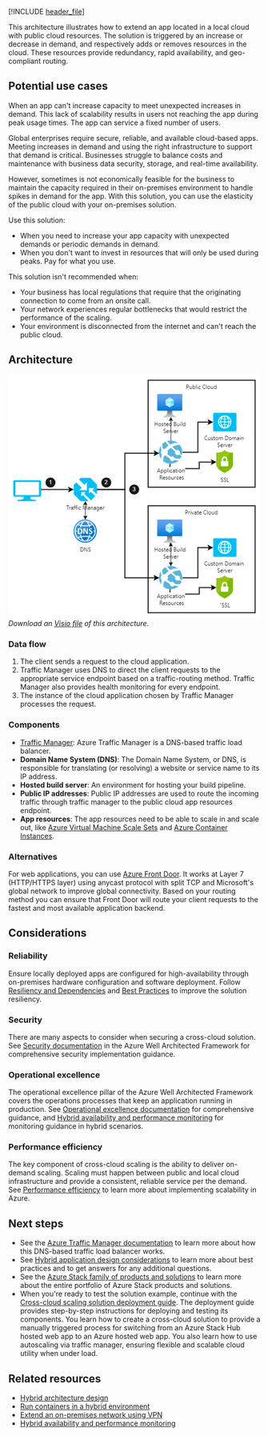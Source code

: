 [!INCLUDE [header_file](../../../includes/sol-idea-header.md)]

This architecture illustrates how to extend an app located in a local cloud with public cloud resources. The solution is triggered by an increase or decrease in demand, and respectively adds or removes resources in the cloud. These resources provide redundancy, rapid availability, and geo-compliant routing.

## Potential use cases

When an app can't increase capacity to meet unexpected increases in demand. This lack of scalability results in users not reaching the app during peak usage times. The app can service a fixed number of users.

Global enterprises require secure, reliable, and available cloud-based apps. Meeting increases in demand and using the right infrastructure to support that demand is critical. Businesses struggle to balance costs and maintenance with business data security, storage, and real-time availability.

However, sometimes is not economically feasible for the business to maintain the capacity required in their on-premises environment to handle spikes in demand for the app. With this solution, you can use the elasticity of the public cloud with your on-premises solution.  

Use this solution:

- When you need to increase your app capacity with unexpected demands or periodic demands in demand.
- When you don't want to invest in resources that will only be used during peaks. Pay for what you use.

This solution isn't recommended when:

- Your business has local regulations that require that the originating connection to come from an onsite call.
- Your network experiences regular bottlenecks that would restrict the performance of the scaling.
- Your environment is disconnected from the internet and can't reach the public cloud.

## Architecture

![Architecture diagram](../media/hybrid-cross-cloud-scaling.png)  
_Download an [Visio file](https://arch-center.azureedge.net/hybrid-cross-cloud-scaling.vsdx) of this architecture._

### Data flow

1. The client sends a request to the cloud application.
1. Traffic Manager uses DNS to direct the client requests to the appropriate service endpoint based on a traffic-routing method. Traffic Manager also provides health monitoring for every endpoint.
1. The instance of the cloud application chosen by Traffic Manager processes the request.

### Components

- [Traffic Manager](https://azure.microsoft.com/services/traffic-manager/): Azure Traffic Manager is a DNS-based traffic load balancer.
- **Domain Name System (DNS)**: The Domain Name System, or DNS, is responsible for translating (or resolving) a website or service name to its IP address.
- **Hosted build server**: An environment for hosting your build pipeline.
- **Public IP addresses**: Public IP addresses are used to route the incoming traffic through traffic manager to the public cloud app resources endpoint.
- **App resources**: The app resources need to be able to scale in and scale out, like [Azure Virtual Machine Scale Sets](https://azure.microsoft.com/services/virtual-machine-scale-sets/) and [Azure Container Instances](https://azure.microsoft.com/services/container-instances).

### Alternatives

For web applications, you can use [Azure Front Door](https://azure.microsoft.com/services/frontdoor/). It works at Layer 7 (HTTP/HTTPS layer) using anycast protocol with split TCP and Microsoft's global network to improve global connectivity. Based on your routing method you can ensure that Front Door will route your client requests to the fastest and most available application backend.

## Considerations

### Reliability

Ensure locally deployed apps are configured for high-availability through on-premises hardware configuration and software deployment. Follow [Resiliency and Dependencies](/azure/architecture/framework/resiliency/design-resiliency) and [Best Practices](https://docs.microsoft.com/azure/architecture/framework/resiliency/design-best-practices) to improve the solution resiliency.

### Security

There are many aspects to consider when securing a cross-cloud solution. See [Security documentation](https://docs.microsoft.com/azure/architecture/framework/security/) in the Azure Well Architected Framework for comprehensive security implementation guidance.

### Operational excellence

The operational excellence pillar of the Azure Well Architected Framework covers the operations processes that keep an application running in production. See [Operational excellence documentation](azure/architecture/framework/devops) for comprehensive guidance, and [Hybrid availability and performance monitoring](../../hybrid/hybrid-containers.yml) for monitoring guidance in hybrid scenarios.

### Performance efficiency

The key component of cross-cloud scaling is the ability to deliver on-demand scaling. Scaling must happen between public and local cloud infrastructure and provide a consistent, reliable service per the demand. See [Performance efficiency](https://docs.microsoft.com/azure/architecture/framework/scalability/) to learn more about implementing scalability in Azure.

## Next steps

- See the [Azure Traffic Manager documentation](https://docs.microsoft.com/azure/traffic-manager/traffic-manager-overview) to learn more about how this DNS-based traffic load balancer works.
- See [Hybrid application design considerations](https://docs.microsoft.com/hybrid/app-solutions/overview-app-design-considerations) to learn more about best practices and to get answers for any additional questions.
- See the [Azure Stack family of products and solutions](https://docs.microsoft.com/azure-stack) to learn more about the entire portfolio of Azure Stack products and solutions.
- When you're ready to test the solution example, continue with the [Cross-cloud scaling solution deployment guide](/azure/architecture/hybrid/deployments/solution-deployment-guide-cross-cloud-scaling). The deployment guide provides step-by-step instructions for deploying and testing its components. You learn how to create a cross-cloud solution to provide a manually triggered process for switching from an Azure Stack Hub hosted web app to an Azure hosted web app. You also learn how to use autoscaling via traffic manager, ensuring flexible and scalable cloud utility when under load.

## Related resources

- [Hybrid architecture design](../../hybrid/hybrid-start-here.md)
- [Run containers in a hybrid environment](../../hybrid/hybrid-containers.yml)
- [Extend an on-premises network using VPN](../../reference-architectures/hybrid-networking/vpn.yml)
- [Hybrid availability and performance monitoring](../../hybrid/hybrid-containers.yml)
